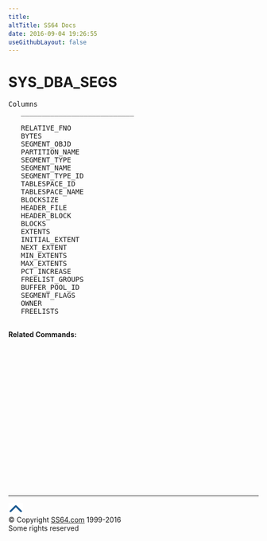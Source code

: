 ```yaml
---
title:
altTitle: SS64 Docs
date: 2016-09-04 19:26:55
useGithubLayout: false
---
```

<!-- #BeginLibraryItem "/Library/head_orad.lbi" --><!-- #EndLibraryItem --><h1>SYS_DBA_SEGS</h1> 
<pre>Columns
   ___________________________
 
   RELATIVE_FNO
   BYTES
   SEGMENT_OBJD
   PARTITION_NAME
   SEGMENT_TYPE
   SEGMENT_NAME
   SEGMENT_TYPE_ID
   TABLESPACE_ID
   TABLESPACE_NAME
   BLOCKSIZE
   HEADER_FILE
   HEADER_BLOCK
   BLOCKS
   EXTENTS
   INITIAL_EXTENT
   NEXT_EXTENT
   MIN_EXTENTS
   MAX_EXTENTS
   PCT_INCREASE
   FREELIST_GROUPS
   BUFFER_POOL_ID
   SEGMENT_FLAGS
   OWNER
   FREELISTS

</pre>
<p><b>Related Commands:</b><br>
  <br>
  <br></p><!-- #BeginLibraryItem "/Library/foot_ora.lbi" --><p>
<!-- oracle-footer -->
<ins class="adsbygoogle" style="display:inline-block;width:300px;height:250px" data-ad-client="ca-pub-6140977852749469" data-ad-slot="4275490898"></ins>
<script>
(adsbygoogle = window.adsbygoogle || []).push({});
</script></p>
<hr>
<div id="bl" class="footer"><a href="SYS_DBA_SEGS.html#"><img src="../images/top.png" width="30" height="22" alt="Back to the Top"></a></div>
<div id="br" class="footer, tagline">© Copyright <a href="http://ss64.com/">SS64.com</a> 1999-2016<br>
Some rights reserved</div><!-- #EndLibraryItem -->

